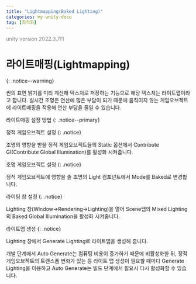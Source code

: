 ```yaml
---
title: "Lightmapping(Baked Lighting)"
categories: my-unity-docu
tag: [최적화]
---
```


<span style="color:gray">unity version 2022.3.7f1</span>

# 라이트매핑(Lightmapping)
{: .notice--warning}

씬의 표면 밝기를 미리 계산해 텍스처로 저장하는 기능으로 해당 텍스처는 <span class="highlight-pencel-black">라이트맵</span>이라고 합니다. 실시간 조명은 연산에 많은 부담이 되기 때문에 움직이지 않는 게임오브젝트에 라이트매핑을 적용해 연산 부담을 줄일 수 있습니다.

라이트매핑 설정 방법
{: .notice--primary}

정적 게임오브젝트 설정
{: .notice}

조명의 영향을 받을 정적 게임오브젝트들의 <span class="highlight-pencel-black">Static</span> 옵션에서 Contribute GI(Contribute Global Illumination)를 활성화 시켜줍니다.

조명 게임오브젝트 설정
{: .notice}

정적 게임오브젝트에 영향을 줄 조명의 Light 컴포넌트에서 Mode를 <span class="highlight-pencel-black">Baked</span>로 변경합니다.

라이팅 창 설정
{: .notice}

Lighting 창(<span class="highlight-black">Window</span>→<span class="highlight-black">Rendering</span>→<span class="highlight-black">Lighting</span>)을 열어 Scene탭의 Mixed Lighting의 <span class="highlight-pencel-black">Baked Global Illumination</span>을 활성화 시켜줍니다.

라이트맵 생성
{: .notice}

Lighting 창에서 <span class="highlight-pencel-black">Generate Lighting</span>로 라이트맵을 생성해 줍니다.

<span class="highlight-pencel-black">개발 단계에서 Auto Generate는 컴퓨팅 비용이 증가하기 때문에 비활성화</span>한 뒤, 정적 게임오브젝트의 트랜스폼 변화가 있는 등 라이트 맵 생성이 필요할 때마다 Generate Lighting을 이용하고 Auto Generate는 빌드 단계에서 필요시 다시 활성화할 수 있습니다.